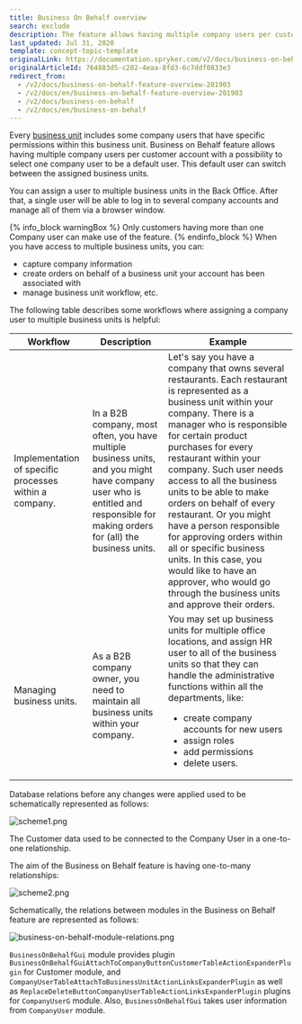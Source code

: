 ```yaml
---
title: Business On Behalf overview
search: exclude
description: The feature allows having multiple company users per customer account with a possibility to select one company user to be a default user.
last_updated: Jul 31, 2020
template: concept-topic-template
originalLink: https://documentation.spryker.com/v2/docs/business-on-behalf-feature-overview-201903
originalArticleId: 764883d5-c282-4eaa-8fd3-6c7ddf0833e3
redirect_from:
  - /v2/docs/business-on-behalf-feature-overview-201903
  - /v2/docs/en/business-on-behalf-feature-overview-201903
  - /v2/docs/business-on-behalf
  - /v2/docs/en/business-on-behalf
---
```


Every [business unit](/docs/scos/user/features/{{page.version}}/company-account-feature-overview/business-unit-management.html) includes some company users that have specific permissions within this business unit. Business on Behalf feature allows having multiple company users per customer account with a possibility to select one company user to be a default user. This default user can switch between the assigned business units.

You can assign a user to multiple business units in the Back Office. After that, a single user will be able to log in to several company accounts and manage all of them via a browser window.

{% info_block warningBox %}
Only customers having more than one Company user can make use of the feature.
{% endinfo_block %}
When you have access to multiple business units, you can:

* capture company information
* create orders on behalf of a business unit your account has been associated with
* manage business unit workflow, etc.

The following table describes some workflows where assigning a company user to multiple business units is helpful:

| Workflow | Description | Example |
| --- | --- | --- |
| Implementation of specific processes within a company. | In a B2B company, most often, you have multiple business units, and you might have company user who is entitled and responsible for making orders for (all) the business units. | Let's say you have a company that owns several restaurants. Each restaurant is represented as a business unit within your company. There is a manager who is responsible for certain product purchases for every restaurant within your company. Such user needs access to all the business units to be able to make orders on behalf of every restaurant. Or you might have a person responsible for approving orders within all or specific business units. In this case, you would like to have an approver, who would go through the business units and approve their orders.|
|Managing business units. | As a B2B company owner, you need to maintain all business units within your company. | You may set up business units for multiple office locations, and assign HR user to all of the business units so that they can handle the administrative functions within all the departments, like:<ul><li>create company accounts for new users</li><li>assign roles</li><li>add permissions</li><li>delete users.</li></ul> |

Database relations before any changes were applied used to be schematically represented as follows:

![scheme1.png](https://spryker.s3.eu-central-1.amazonaws.com/docs/Features/Company+Account+Management/Business+on+Behalf/Business+on+Behalf+Feature+Overview/scheme1.png) 

The Customer data used to be connected to the Company User in a one-to-one relationship.

The aim of the Business on Behalf feature is having one-to-many relationships:


![scheme2.png](https://spryker.s3.eu-central-1.amazonaws.com/docs/Features/Company+Account+Management/Business+on+Behalf/Business+on+Behalf+Feature+Overview/scheme2.png) 

Schematically, the relations between modules in the Business on Behalf feature are represented as follows:

![business-on-behalf-module-relations.png](https://spryker.s3.eu-central-1.amazonaws.com/docs/Features/Company+Account+Management/Business+on+Behalf/Business+on+Behalf+Feature+Overview/business-on-behalf-module-relations.png) 

`BusinessOnBehalfGui` module provides plugin `BusinessOnBehalfGuiAttachToCompanyButtonCustomerTableActionExpanderPlugin` for Customer module, and `CompanyUserTableAttachToBusinessUnitActionLinksExpanderPlugin` as well as `ReplaceDeleteButtonCompanyUserTableActionLinksExpanderPlugin` plugins for `CompanyUserG` module. Also, `BusinessOnBehalfGui` takes user information from `CompanyUser` module.

 <!--
_Last review date: Mar 14, 2019_ <!-- by Oksana Karasyova -->


